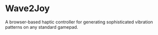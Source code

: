 # Wave2Joy
A browser-based haptic controller for generating sophisticated vibration patterns on any standard gamepad.
